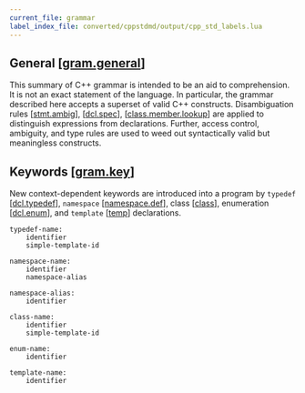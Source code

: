```yaml
---
current_file: grammar
label_index_file: converted/cppstdmd/output/cpp_std_labels.lua
---
```


## General <a id="gram.general">[[gram.general]]</a>

This summary of C++ grammar is intended to be an aid to comprehension.
It is not an exact statement of the language. In particular, the grammar
described here accepts a superset of valid C++ constructs.
Disambiguation rules
[[stmt.ambig]], [[dcl.spec]], [[class.member.lookup]] are applied to
distinguish expressions from declarations. Further, access control,
ambiguity, and type rules are used to weed out syntactically valid but
meaningless constructs.

## Keywords <a id="gram.key">[[gram.key]]</a>

New context-dependent keywords are introduced into a program by
`typedef` [[dcl.typedef]], `namespace` [[namespace.def]], class
[[class]], enumeration [[dcl.enum]], and `template` [[temp]]
declarations.

``` bnf
typedef-name:
    identifier
    simple-template-id
```

``` bnf
namespace-name:
    identifier
    namespace-alias
```

``` bnf
namespace-alias:
    identifier
```

``` bnf
class-name:
    identifier
    simple-template-id
```

``` bnf
enum-name:
    identifier
```

``` bnf
template-name:
    identifier
```

<!-- Section link definitions -->
[gram.general]: #gram.general
[gram.key]: #gram.key

<!-- Link reference definitions -->
[class]: class.md#class
[class.member.lookup]: basic.md#class.member.lookup
[dcl.enum]: dcl.md#dcl.enum
[dcl.spec]: dcl.md#dcl.spec
[dcl.typedef]: dcl.md#dcl.typedef
[namespace.def]: dcl.md#namespace.def
[stmt.ambig]: stmt.md#stmt.ambig
[temp]: temp.md#temp
